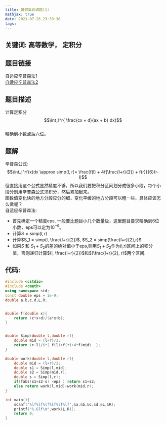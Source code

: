 ```yaml
---
title: 暑假集训讲题(1)
mathjax: true
date: 2021-07-26 23:39:38
tags:
---
```


## 关键词: 高等数学， 定积分
## 题目链接  
[自适应辛普森法1](https://www.luogu.com.cn/problem/P4525)  
[自适应辛普森法2](https://www.luogu.com.cn/problem/P4526)  
## 题目描述
计算定积分  
$$\int_l^r{ \frac{cx + d}{ax + b} dx}$$  
精确到小数点后六位。
## 题解
辛普森公式:
$$\int_l^rf(x)dx \approx simp(l, r)= \frac{f(l) + 4f(\frac{l+r}{2}) + f(r)}{6}(r-l)$$
但直接用这个公式显然精度不够，所以我们要把积分区间划分成很多小段，每个小段分别用辛普森公式求积分，然后累加起来。  
函数值变化快的地方分段应分的细，变化平缓的地方分段可以粗一些。具体应该怎么做呢？  
自适应辛普森法:  

- 首先确定一个精度eps, 一般要比题目小几个数量级，这里题目要求精确到6位小数，eps可以定为$10^{-9}$。  
- 计算$S = simp(l, r)$
- 计算$S_1 = simp(l, \frac{l+r}{2})$, $S_2 = simp(\frac{l+r}{2},r)$  
- 如果$S$ 和 $S_1+S_2$的差的绝对值小于eps,则用$S_1 + S_2$作为(l,r)区间上的积分值，否则递归计算$(l, \frac{l+r}{2})$和$(\frac{l+r}{2}, r)$两个区间.

## 代码:  
``` cpp
#include <cstdio>
#include <cmath>
using namespace std;
const double eps = 1e-9;
double a,b,c,d,L,R;


double f(double x){
	return (c*x+d)/(a*x+b);
}


double Simp(double l,double r){
	double mid = (l+r)/2;
	return (r-l)/6*( f(l)+f(r)+4*f(mid)  );
}

double work(double l,double r){
	double mid = (l+r)/2;
	double s1 = Simp(l,mid);
	double s2 = Simp(mid,r);
	double s = Simp(l,r);
	if(fabs(s1+s2-s) <eps ) return s1+s2;
	else return work(l,mid)+work(mid,r);
}

int main(){
	scanf("%lf%lf%lf%lf%lf%lf",&a,&b,&c,&d,&L,&R);
	printf("%.6lf\n",work(L,R)); 
	return 0;
}
```
